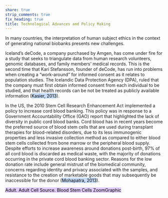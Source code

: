 ```yaml
---
share: true
strip_comments: true
fix_heading: true
title: Technological Advances and Policy Making
---
```

In many countries, the interpretation of human subject ethics in the context of generating national biobanks presents new challenges.

Iceland’s deCode, a company purchased by Amgen, has come under fire for a study that seeks to triangulate data from human research volunteers, genomic databases, and family members’ medical records. This is the second time that Kari Stefansson, founder of deCode, has run into problems when creating a “work-around” for informed consent as it relates to population studies. The Icelandic Data Protection Agency (DPA), ruled that the company must first obtain informed consent from each individual to be studied, and that health records can be not be treated as publicly available information (<mark style="background: #ADCCFFA6;">Kasier, 2013</mark>).

In the US, the 2010 Stem Cell Research Enhancement Act implemented a policy to increase cord blood banking. This policy was in response to a Government Accountability Office (GAO) report that highlighted the lack of diversity in public cord blood banks. Cord blood has in recent years become the preferred source of blood stem cells that are used during transplant therapies for blood-related disorders, due to its less immunogenic properties and less invasive collection method as compared to either blood stem cells collected from bone marrow or the peripheral blood supply. Despite efforts to increase awareness around donations post-birth, 97% of all cord blood is discarded as medical waste, with the majority of donations occurring in the private cord blood banking sector. Reasons for the low donation rate include general mistrust of the biomedical community, concerns regarding identity and privacy associated with the samples, and resistance to the creation of marketable goods that may subsequently be inaccessible for the donor (<mark style="background: #ADCCFFA6;">Mohapatra, 2013</mark>).

<mark style="background: #D2B3FFA6;">Adult. Adult Cell Source. Blood Stem Cells ZoomGraphic</mark>